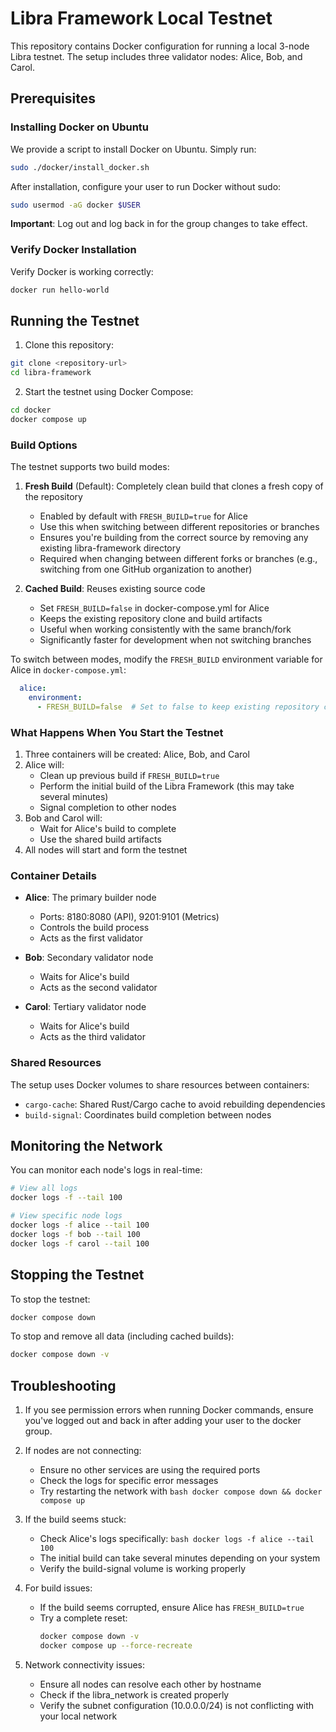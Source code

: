 # Libra Framework Local Testnet

This repository contains Docker configuration for running a local 3-node Libra testnet. The setup includes three validator nodes: Alice, Bob, and Carol.

## Prerequisites

### Installing Docker on Ubuntu

We provide a script to install Docker on Ubuntu. Simply run:

```bash
sudo ./docker/install_docker.sh
```

After installation, configure your user to run Docker without sudo:

```bash
sudo usermod -aG docker $USER
```

**Important**: Log out and log back in for the group changes to take effect.

### Verify Docker Installation

Verify Docker is working correctly:

```bash
docker run hello-world
```

## Running the Testnet

1. Clone this repository:
```bash
git clone <repository-url>
cd libra-framework
```

2. Start the testnet using Docker Compose:
```bash
cd docker
docker compose up
```

### Build Options

The testnet supports two build modes:

1. **Fresh Build** (Default): Completely clean build that clones a fresh copy of the repository
   - Enabled by default with `FRESH_BUILD=true` for Alice
   - Use this when switching between different repositories or branches
   - Ensures you're building from the correct source by removing any existing libra-framework directory
   - Required when changing between different forks or branches (e.g., switching from one GitHub organization to another)

2. **Cached Build**: Reuses existing source code
   - Set `FRESH_BUILD=false` in docker-compose.yml for Alice
   - Keeps the existing repository clone and build artifacts
   - Useful when working consistently with the same branch/fork
   - Significantly faster for development when not switching branches

To switch between modes, modify the `FRESH_BUILD` environment variable for Alice in `docker-compose.yml`:
```yaml
  alice:
    environment:
      - FRESH_BUILD=false  # Set to false to keep existing repository clone
```

### What Happens When You Start the Testnet

1. Three containers will be created: Alice, Bob, and Carol
2. Alice will:
   - Clean up previous build if `FRESH_BUILD=true`
   - Perform the initial build of the Libra Framework (this may take several minutes)
   - Signal completion to other nodes
3. Bob and Carol will:
   - Wait for Alice's build to complete
   - Use the shared build artifacts
4. All nodes will start and form the testnet

### Container Details

- **Alice**: The primary builder node
  - Ports: 8180:8080 (API), 9201:9101 (Metrics)
  - Controls the build process
  - Acts as the first validator

- **Bob**: Secondary validator node
  - Waits for Alice's build
  - Acts as the second validator

- **Carol**: Tertiary validator node
  - Waits for Alice's build
  - Acts as the third validator

### Shared Resources

The setup uses Docker volumes to share resources between containers:
- `cargo-cache`: Shared Rust/Cargo cache to avoid rebuilding dependencies
- `build-signal`: Coordinates build completion between nodes

## Monitoring the Network

You can monitor each node's logs in real-time:

```bash
# View all logs
docker logs -f --tail 100

# View specific node logs
docker logs -f alice --tail 100
docker logs -f bob --tail 100
docker logs -f carol --tail 100
```

## Stopping the Testnet

To stop the testnet:

```bash
docker compose down
```

To stop and remove all data (including cached builds):
```bash
docker compose down -v
```

## Troubleshooting

1. If you see permission errors when running Docker commands, ensure you've logged out and back in after adding your user to the docker group.

2. If nodes are not connecting:
   - Ensure no other services are using the required ports
   - Check the logs for specific error messages
   - Try restarting the network with ```bash docker compose down && docker compose up```

3. If the build seems stuck:
   - Check Alice's logs specifically: ```bash docker logs -f alice --tail 100```
   - The initial build can take several minutes depending on your system
   - Verify the build-signal volume is working properly

4. For build issues:
   - If the build seems corrupted, ensure Alice has `FRESH_BUILD=true`
   - Try a complete reset:
     ```bash
     docker compose down -v
     docker compose up --force-recreate
     ```

5. Network connectivity issues:
   - Ensure all nodes can resolve each other by hostname
   - Check if the libra_network is created properly
   - Verify the subnet configuration (10.0.0.0/24) is not conflicting with your local network
